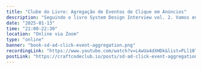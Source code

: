 ```yaml
---
title: "Clube do Livro: Agregação de Eventos de Clique em Anúncios"
description: "Seguindo o livro System Design Interview vol. 2. Vamos entrar no cap. 22 - Ad Click Event Aggregation"
date: "2025-01-13"
time: "21:00-22:30"
location: "Online via Zoom"
type: "online"
banner: "book-sd-ad-click-event-aggregation.png"
recordingLink: "https://www.youtube.com/watch?v=L4wUa4dXHDk&list=PLl10TyPY67JhWj4Inb0vsz9R-fR197Plg"
postLink: "https://craftcodeclub.io/posts/sd-ad-click-event-aggregation"
---
```

